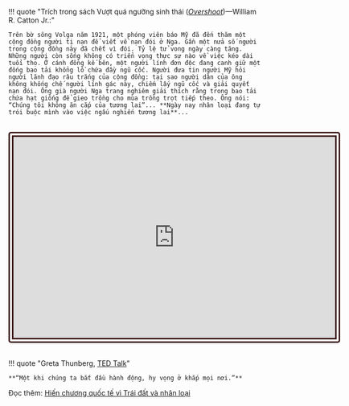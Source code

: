 <!-- <h1 style="text-align: center;">Trái đất này là chúng mình</h1> -->

!!! quote "Trích trong sách Vượt quá ngưỡng sinh thái ([*Overshoot*](https://www.goodreads.com/book/show/319810.Overshoot))&mdash;William R. Catton Jr.:"

    Trên bờ sông Volga năm 1921, một phóng viên báo Mỹ đã đến thăm một cộng đồng người tị nạn để viết về nạn đói ở Nga. Gần một nửa số người trong cộng đồng này đã chết vì đói. Tỷ lệ tử vong ngày càng tăng. Những người còn sống không có triển vọng thực sự nào về việc kéo dài tuổi thọ. Ở cánh đồng kế bên, một người lính đơn độc đang canh giữ một đống bao tải khổng lồ chứa đầy ngũ cốc. Người đưa tin người Mỹ hỏi người lãnh đạo râu trắng của cộng đồng: tại sao người dân của ông không khống chế người lính gác này, chiếm lấy ngũ cốc và giải quyết nạn đói. Ông già người Nga trang nghiêm giải thích rằng trong bao tải chứa hạt giống để gieo trồng cho mùa trồng trọt tiếp theo. Ông nói: “Chúng tôi không ăn cắp của tương lai”... **Ngày nay nhân loại đang tự trói buộc mình vào việc ngấu nghiến tương lai**... 

<div style="margin: 2rem auto; ">
<iframe style="display: block; margin: auto; border: 10px double #3D1818; border-radius: 5px;" width="640" height="400" src="https://www.youtube.com/embed/-rlxlVIrmwk?hl=vi&cc_lang=vi&cc_lang_pref=vi&cc_load_policy=1" title="YouTube video player" frameborder="0" allow="accelerometer; clipboard-write; encrypted-media; gyroscope; picture-in-picture; web-share" allowfullscreen></iframe>
</div>

!!! quote "Greta Thunberg, [TED Talk](https://www.rev.com/blog/transcripts/greta-thunberg-ted-talk-transcript-school-strike-for-climate)"

    **“Một khi chúng ta bắt đầu hành động, hy vọng ở khắp mọi nơi.”**  

Đọc thêm: [Hiến chương quốc tế vì Trái đất và nhân loại](ecology/sobriete.md)